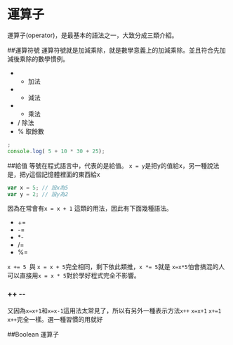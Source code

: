 # 運算子
運算子(operator)，是最基本的語法之一，大致分成三類介紹。

##運算符號
運算符號就是加減乘除，就是數學意義上的加減乘除。並且符合先加減後乘除的數學慣例。

* +  加法
* -  減法
* *  乘法
* /  除法
* %  取餘數

```js
;
console.log( 5 + 10 * 30 + 25);
```

##給值
等號在程式語言中，代表的是給值。
```x = y```是把y的值給x，另一種說法是，把y這個記憶體裡面的東西給x
```js
var x = 5; // 設x為5
var y = 2; // 設y為2
```

因為在常會有```x = x + 1``` 這類的用法，因此有下面幾種語法。

* +=
* -=
* *-
* /=
* %=

```x += 5 ```與 ```x = x + 5```完全相同，剩下依此類推，```x *= 5```就是 ```x=x*5```怕會搞混的人可以直接用```x = x * 5```對於學好程式完全不影響。

### ++ --
又因為```x=x+1```和```x=x-1```這用法太常見了，所以有另外一種表示方法```x++```
```x=x+1``` ```x+=1``` ```x++```完全一樣。選一種習慣的用就好

##Boolean 運算子

